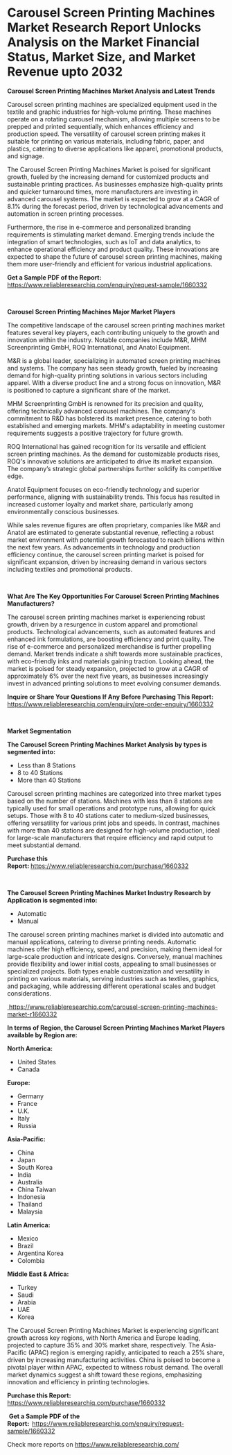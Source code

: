 <p><h1>Carousel Screen Printing Machines Market Research Report Unlocks Analysis on the Market Financial Status, Market Size, and Market Revenue upto 2032</h1></p><p><strong>Carousel Screen Printing Machines Market Analysis and Latest Trends</strong></p>
<p><p>Carousel screen printing machines are specialized equipment used in the textile and graphic industries for high-volume printing. These machines operate on a rotating carousel mechanism, allowing multiple screens to be prepped and printed sequentially, which enhances efficiency and production speed. The versatility of carousel screen printing makes it suitable for printing on various materials, including fabric, paper, and plastics, catering to diverse applications like apparel, promotional products, and signage.</p><p>The Carousel Screen Printing Machines Market is poised for significant growth, fueled by the increasing demand for customized products and sustainable printing practices. As businesses emphasize high-quality prints and quicker turnaround times, more manufacturers are investing in advanced carousel systems. The market is expected to grow at a CAGR of 8.1% during the forecast period, driven by technological advancements and automation in screen printing processes.</p><p>Furthermore, the rise in e-commerce and personalized branding requirements is stimulating market demand. Emerging trends include the integration of smart technologies, such as IoT and data analytics, to enhance operational efficiency and product quality. These innovations are expected to shape the future of carousel screen printing machines, making them more user-friendly and efficient for various industrial applications.</p></p>
<p><strong>Get a Sample PDF of the Report:&nbsp;</strong> <a href="https://www.reliableresearchiq.com/enquiry/request-sample/1660332?utm_campaign=2282&utm_medium=2&utm_source=Github&utm_content=ia&utm_term=29032025&utm_id=carousel-screen-printing-machines">https://www.reliableresearchiq.com/enquiry/request-sample/1660332</a></p>
<p>&nbsp;</p>
<p><strong>Carousel Screen Printing Machines Major Market Players</strong></p>
<p><p>The competitive landscape of the carousel screen printing machines market features several key players, each contributing uniquely to the growth and innovation within the industry. Notable companies include M&R, MHM Screenprinting GmbH, ROQ International, and Anatol Equipment.</p><p>M&R is a global leader, specializing in automated screen printing machines and systems. The company has seen steady growth, fueled by increasing demand for high-quality printing solutions in various sectors including apparel. With a diverse product line and a strong focus on innovation, M&R is positioned to capture a significant share of the market.</p><p>MHM Screenprinting GmbH is renowned for its precision and quality, offering technically advanced carousel machines. The company's commitment to R&D has bolstered its market presence, catering to both established and emerging markets. MHM's adaptability in meeting customer requirements suggests a positive trajectory for future growth.</p><p>ROQ International has gained recognition for its versatile and efficient screen printing machines. As the demand for customizable products rises, ROQ's innovative solutions are anticipated to drive its market expansion. The company’s strategic global partnerships further solidify its competitive edge.</p><p>Anatol Equipment focuses on eco-friendly technology and superior performance, aligning with sustainability trends. This focus has resulted in increased customer loyalty and market share, particularly among environmentally conscious businesses.</p><p>While sales revenue figures are often proprietary, companies like M&R and Anatol are estimated to generate substantial revenue, reflecting a robust market environment with potential growth forecasted to reach billions within the next few years. As advancements in technology and production efficiency continue, the carousel screen printing market is poised for significant expansion, driven by increasing demand in various sectors including textiles and promotional products.</p></p>
<p>&nbsp;</p>
<p><strong>What Are The Key Opportunities For Carousel Screen Printing Machines Manufacturers?</strong></p>
<p><p>The carousel screen printing machines market is experiencing robust growth, driven by a resurgence in custom apparel and promotional products. Technological advancements, such as automated features and enhanced ink formulations, are boosting efficiency and print quality. The rise of e-commerce and personalized merchandise is further propelling demand. Market trends indicate a shift towards more sustainable practices, with eco-friendly inks and materials gaining traction. Looking ahead, the market is poised for steady expansion, projected to grow at a CAGR of approximately 6% over the next five years, as businesses increasingly invest in advanced printing solutions to meet evolving consumer demands.</p></p>
<p><strong>Inquire or Share Your Questions If Any Before Purchasing This Report:</strong> <a href="https://www.reliableresearchiq.com/enquiry/pre-order-enquiry/1660332?utm_campaign=2282&utm_medium=2&utm_source=Github&utm_content=ia&utm_term=29032025&utm_id=carousel-screen-printing-machines">https://www.reliableresearchiq.com/enquiry/pre-order-enquiry/1660332</a></p>
<p>&nbsp;</p>
<p><strong>Market Segmentation</strong></p>
<p><strong>The Carousel Screen Printing Machines Market Analysis by types is segmented into:</strong></p>
<p><ul><li>Less than 8 Stations</li><li>8 to 40 Stations</li><li>More than 40 Stations</li></ul></p>
<p><p>Carousel screen printing machines are categorized into three market types based on the number of stations. Machines with less than 8 stations are typically used for small operations and prototype runs, allowing for quick setups. Those with 8 to 40 stations cater to medium-sized businesses, offering versatility for various print jobs and speeds. In contrast, machines with more than 40 stations are designed for high-volume production, ideal for large-scale manufacturers that require efficiency and rapid output to meet substantial demand.</p></p>
<p><strong>Purchase this Report:&nbsp;</strong><a href="https://www.reliableresearchiq.com/purchase/1660332?utm_campaign=2282&utm_medium=2&utm_source=Github&utm_content=ia&utm_term=29032025&utm_id=carousel-screen-printing-machines">https://www.reliableresearchiq.com/purchase/1660332</a></p>
<p>&nbsp;</p>
<p><strong>The Carousel Screen Printing Machines Market Industry Research by Application is segmented into:</strong></p>
<p><ul><li>Automatic</li><li>Manual</li></ul></p>
<p><p>The carousel screen printing machines market is divided into automatic and manual applications, catering to diverse printing needs. Automatic machines offer high efficiency, speed, and precision, making them ideal for large-scale production and intricate designs. Conversely, manual machines provide flexibility and lower initial costs, appealing to small businesses or specialized projects. Both types enable customization and versatility in printing on various materials, serving industries such as textiles, graphics, and packaging, while addressing different operational scales and budget considerations.</p></p>
<p><a href="https://www.reliableresearchiq.com/carousel-screen-printing-machines-market-r1660332?utm_campaign=2282&utm_medium=2&utm_source=Github&utm_content=ia&utm_term=29032025&utm_id=carousel-screen-printing-machines">&nbsp;https://www.reliableresearchiq.com/carousel-screen-printing-machines-market-r1660332</a></p>
<p><strong>In terms of Region, the Carousel Screen Printing Machines Market Players available by Region are:</strong></p>
<p>
    <p> <strong> North America: </strong>
        <ul>
            <li>United States</li>
            <li>Canada</li>
        </ul>
        </p> 
    <p> <strong> Europe: </strong>
        <ul>
            <li>Germany</li>
            <li>France</li>
            <li>U.K.</li>
            <li>Italy</li>
            <li>Russia</li>
        </ul>
        </p> 
    <p> <strong> Asia-Pacific: </strong>
        <ul>
            <li>China</li>
            <li>Japan</li>
            <li>South Korea</li>
            <li>India</li>
            <li>Australia</li>
            <li>China Taiwan</li>
            <li>Indonesia</li>
            <li>Thailand</li>
            <li>Malaysia</li>
        </ul>
        </p> 
    <p> <strong> Latin America: </strong>
        <ul>
            <li>Mexico</li>
            <li>Brazil</li>
            <li>Argentina Korea</li>
            <li>Colombia</li>
        </ul>
        </p> 
    <p> <strong> Middle East & Africa: </strong>
        <ul>
            <li>Turkey</li>
            <li>Saudi</li>
            <li>Arabia</li>
            <li>UAE</li>
            <li>Korea</li>
        </ul>
    </p>
    </p>
<p><p>The Carousel Screen Printing Machines Market is experiencing significant growth across key regions, with North America and Europe leading, projected to capture 35% and 30% market share, respectively. The Asia-Pacific (APAC) region is emerging rapidly, anticipated to reach a 25% share, driven by increasing manufacturing activities. China is poised to become a pivotal player within APAC, expected to witness robust demand. The overall market dynamics suggest a shift toward these regions, emphasizing innovation and efficiency in printing technologies.</p></p>
<p><strong>Purchase this Report: </strong><a href="https://www.reliableresearchiq.com/purchase/1660332?utm_campaign=2282&utm_medium=2&utm_source=Github&utm_content=ia&utm_term=29032025&utm_id=carousel-screen-printing-machines">https://www.reliableresearchiq.com/purchase/1660332</a></p>
<p>&nbsp;<strong>Get a Sample PDF of the Report:&nbsp;&nbsp;</strong><a href="https://www.reliableresearchiq.com/enquiry/request-sample/1660332?utm_campaign=2282&utm_medium=2&utm_source=Github&utm_content=ia&utm_term=29032025&utm_id=carousel-screen-printing-machines">https://www.reliableresearchiq.com/enquiry/request-sample/1660332</a></p>
<p><strong></strong></p>
<p>Check more reports on <a href="https://www.reliableresearchiq.com/?utm_campaign=2282&utm_medium=2&utm_source=Github&utm_content=ia&utm_term=29032025&utm_id=carousel-screen-printing-machines">https://www.reliableresearchiq.com/</a></p>